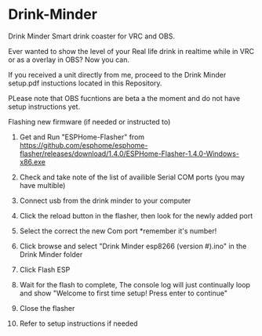 # Drink-Minder
Drink Minder Smart drink coaster for VRC and OBS.

Ever wanted to show the level of your Real life drink in realtime while in VRC or as a overlay in OBS? Now you can.

If you received a unit directly from me, proceed to the Drink Minder setup.pdf instuctions located in this Repository.

PLease note that OBS fucntions are beta a the moment and do not have setup instructions yet.


Flashing new firmware (if needed or instructed to)

1. Get and Run "ESPHome-Flasher" from https://github.com/esphome/esphome-flasher/releases/download/1.4.0/ESPHome-Flasher-1.4.0-Windows-x86.exe

2. Check and take note of the list of availible Serial COM ports (you may have multible)

3. Connect usb from the drink minder to your computer

4. Click the reload button in the flasher, then look for the newly added port

5. Select the correct the new Com port *remember it's number!

6. Click browse and select "Drink Minder esp8266 (version #).ino" in the Drink Minder folder

7. Click Flash ESP

8. Wait for the flash to complete, The console log will just continually loop and show "Welcome to first time setup! Press enter to continue"

9. Close the flasher

10. Refer to setup instructions if needed



